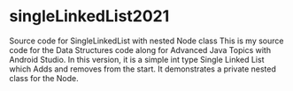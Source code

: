 # singleLinkedList2021
Source code for SingleLinkedList with nested Node class
This is my source code for the Data Structures code along for Advanced Java Topics with Android Studio. In this version, it is a simple int type Single Linked List which
Adds and removes from the start.  It demonstrates a private nested class for the Node.

